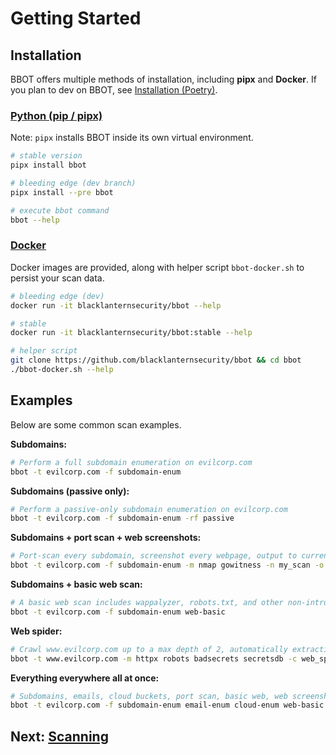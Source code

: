 # Getting Started

## Installation

BBOT offers multiple methods of installation, including **pipx** and **Docker**. If you plan to dev on BBOT, see [Installation (Poetry)](https://www.blacklanternsecurity.com/bbot/contribution#installation-poetry).

### [Python (pip / pipx)](https://pypi.org/project/bbot/)
Note: `pipx` installs BBOT inside its own virtual environment.
~~~bash
# stable version
pipx install bbot

# bleeding edge (dev branch)
pipx install --pre bbot

# execute bbot command
bbot --help
~~~

### [Docker](https://hub.docker.com/r/blacklanternsecurity/bbot)
Docker images are provided, along with helper script `bbot-docker.sh` to persist your scan data.
~~~bash
# bleeding edge (dev)
docker run -it blacklanternsecurity/bbot --help

# stable
docker run -it blacklanternsecurity/bbot:stable --help

# helper script
git clone https://github.com/blacklanternsecurity/bbot && cd bbot
./bbot-docker.sh --help
~~~

## Examples

Below are some common scan examples.

<!-- BBOT EXAMPLE COMMANDS -->
**Subdomains:**
```bash
# Perform a full subdomain enumeration on evilcorp.com
bbot -t evilcorp.com -f subdomain-enum
```

**Subdomains (passive only):**
```bash
# Perform a passive-only subdomain enumeration on evilcorp.com
bbot -t evilcorp.com -f subdomain-enum -rf passive
```

**Subdomains + port scan + web screenshots:**
```bash
# Port-scan every subdomain, screenshot every webpage, output to current directory
bbot -t evilcorp.com -f subdomain-enum -m nmap gowitness -n my_scan -o .
```

**Subdomains + basic web scan:**
```bash
# A basic web scan includes wappalyzer, robots.txt, and other non-intrusive web modules
bbot -t evilcorp.com -f subdomain-enum web-basic
```

**Web spider:**
```bash
# Crawl www.evilcorp.com up to a max depth of 2, automatically extracting emails, secrets, etc.
bbot -t www.evilcorp.com -m httpx robots badsecrets secretsdb -c web_spider_distance=2 web_spider_depth=2
```

**Everything everywhere all at once:**
```bash
# Subdomains, emails, cloud buckets, port scan, basic web, web screenshots, nuclei
bbot -t evilcorp.com -f subdomain-enum email-enum cloud-enum web-basic -m nmap gowitness nuclei --allow-deadly
```
<!-- END BBOT EXAMPLE COMMANDS -->

## Next: [Scanning](./scanning)
